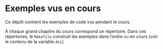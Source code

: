 #   Exemples vus en cours

Ce dépôt contient les exemples de code vus pendant le cours.

À chaque grand chapitre du cours correspond un répertoire.
Dans ces répertoires, le `Makefile` construit les exemples dans
l’ordre vu en cours (voir le contenu de la variable `ALL`).
